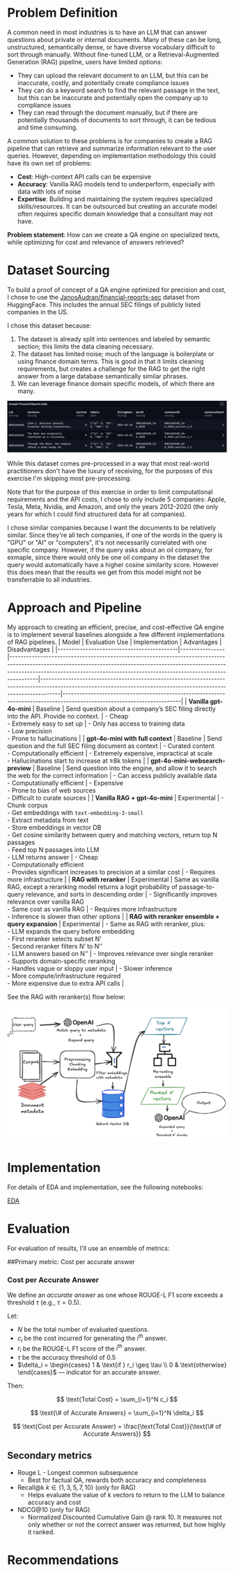 
# Problem Definition
A common need in most industries is to have an LLM that can answer questions about private or internal documents. Many of these can be long, unstructured, semantically dense, or have diverse vocabulary difficult to sort through manually. Without fine-tuned LLM, or a Retrieval-Augmented Generation (RAG) pipeline, users have limited options:

- They can upload the relevant document to an LLM, but this can be inaccurate, costly, and potentially create compliance issues
- They can do a keyword search to find the relevant passage in the text, but this can be inaccurate and potentially open the company up to compliance issues
- They can read through the document manually, but if there are potentially thousands of documents to sort through, it can be tedious and time consuming. 

A common solution to these problems is for companies to create a RAG pipeline that can retrieve and summarize information relevant to the user queries. However, depending on implementation methodology this could have its own set of problems:

- **Cost**: High-context API calls can be expensive
- **Accuracy**: Vanilla RAG models tend to underperform, especially with data with lots of noise
- **Expertise**: Building and maintaining the system requires specialized skills/resources. It can be outsourced but creating an accurate model often requires specific domain knowledge that a consultant may not have. 

**Problem statement**: How can we create a QA engine on specialized texts, while optimizing for cost and relevance of answers retrieved?

# Dataset Sourcing

To build a proof of concept of a QA engine optimized for precision and cost, I chose to use the [JanosAudran/financial-reports-sec](https://huggingface.co/datasets/JanosAudran/financial-reports-sec) dataset from HuggingFace. This includes the annual SEC filings of publicly listed companies in the US. 

I chose this dataset because:
1. The dataset is already split into sentences and labeled by semantic section; this limits the data cleaning necessary. 
2. The dataset has limited noise; much of the language is boilerplate or using finance domain terms. This is good in that it limits cleaning requirements, but  creates a challenge for the RAG to get the right answer from a large database semantically similar phrases.
3. We can leverage finance domain specific models, of which there are many. 


![Data example](./images/data_example.png 'Sample from the raw dataset')

While this dataset comes pre-processed in a way that most real-world practitioners don't have the luxury of receiving, for the purposes of this exercise I'm skipping most pre-processing. 

Note that for the purpose of this exercise in order to limit computational requirements and the API costs, I chose to only include 5 companies: Apple, Tesla, Meta, Nvidia, and Amazon, and only the years 2012-2020 (the only years for which I could find structured data for all companies). 

I chose similar companies because I want the documents to be relatively similar. Since they're all tech companies, if one of the words in the query is "GPU" or "AI" or "computers", it's not necessarily correlated with one specific company. However, if the query asks about an oil company, for exmaple, since there would only be one oil company in the dataset the query would automatically have a higher cosine similarity score. However this does mean that the results we get from this model might not be transferrable to all industries. 

# Approach and Pipeline

My approach to creating an efficient, precise, and cost-effective QA engine is to implement several baselines alongside a few different implementations of RAG pipelines. 
| Model                                      | Evaluation Use | Implementation                                                                                                                                                                                                                                     | Advantages                                                                                                                                                        | Disadvantages                                                                                                           |
|-------------------------------------------|----------------|----------------------------------------------------------------------------------------------------------------------------------------------------------------------------------------------------------------------------------------------------|-------------------------------------------------------------------------------------------------------------------------------------------------------------------|------------------------------------------------------------------------------------------------------------------------|
| **Vanilla gpt-4o-mini**                   | Baseline       | Send question about a company’s SEC filing directly into the API. Provide no context.                                                                                                                                                             | - Cheap  <br> - Extremely easy to set up                                                                                                                          | - Only has access to training data  <br> - Low precision  <br> - Prone to hallucinations                              |
| **gpt-4o-mini with full context**         | Baseline       | Send question and the full SEC filing document as context                                                                                                                                                                                         | - Curated content  <br> - Computationally efficient                                                                                                               | - Extremely expensive, impractical at scale  <br> - Hallucinations start to increase at ≥8k tokens                    |
| **gpt-4o-mini-websearch-preview**         | Baseline       | Send question into the engine, and allow it to search the web for the correct information                                                                                                                                                         | - Can access publicly available data  <br> - Computationally efficient                                                                                            | - Expensive  <br> - Prone to bias of web sources  <br> - Difficult to curate sources                                  |
| **Vanilla RAG + gpt-4o-mini**             | Experimental   | - Chunk corpus  <br> - Get embeddings with `text-embedding-3-small`  <br> - Extract metadata from text  <br> - Store embeddings in vector DB  <br> - Get cosine similarity between query and matching vectors, return top N passages  <br> - Feed top N passages into LLM  <br> - LLM returns answer | - Cheap  <br> - Computationally efficient  <br> - Provides significant increases to precision at a similar cost              | - Requires more infrastructure                                                                                         |
| **RAG with reranker**                     | Experimental   | Same as vanilla RAG, except a reranking model returns a logit probability of passage-to-query relevance, and sorts in descending order                                                                     | - Significantly improves relevance over vanilla RAG  <br> - Same cost as vanilla RAG                                        | - Requires more infrastructure  <br> - Inference is slower than other options                                          |
| **RAG with reranker ensemble + query expansion** | Experimental   | - Same as RAG with reranker, plus:  <br> - LLM expands the query before embedding  <br> - First reranker selects subset N’  <br> - Second reranker filters N’ to N’’  <br> - LLM answers based on N’’                                           | - Improves relevance over single reranker  <br> - Supports domain-specific reranking  <br> - Handles vague or sloppy user input | - Slower inference  <br> - More compute/infrastructure required  <br> - More expensive due to extra API calls         |

See the RAG with reranker(s) flow below:

![Re-Ranker Flow](./images/rag-flow.png)

# Implementation

For details of EDA and implementation, see the following notebooks:

[EDA](./notebooks/EDA.ipynb)



# Evaluation
For evaluation of results, I'll use an ensemble of metrics:

##Primary metric: Cost per accurate answer
### Cost per Accurate Answer

We define an *accurate answer* as one whose ROUGE-L F1 score exceeds a threshold $\tau$ (e.g., $\tau = 0.5$).

Let:

- $N$ be the total number of evaluated questions.
- $c_i$ be the cost incurred for generating the $i^{\text{th}}$ answer.
- $r_i$ be the ROUGE-L F1 score of the $i^{\text{th}}$ answer.
- $\tau$ be the accuracy threshold of 0.5
- $\delta_i = \begin{cases}
1 & \text{if } r_i \geq \tau \\
0 & \text{otherwise}
\end{cases}$ — indicator for an accurate answer.

Then:

$$
\text{Total Cost}  = \sum_{i=1}^N c_i
$$

$$
\text{\# of Accurate Answers} = \sum_{i=1}^N \delta_i
$$

$$
\text{Cost per Accurate Answer} = 
\frac{\text{Total Cost}}{\text{\# of Accurate Answers}}
$$

## Secondary metrics
- Rouge L - Longest common subsequence
    - Best for factual QA, rewards both accuracy and completeness
- Recall@k $k \in  \{1,3,5,7,10\}$ (only for RAG)
    - Helps evaluate the value of k vectors to return to the LLM to balance accuracy and cost
- NDCG@10 (only for RAG)
    - Normalized Discounted Cumulative Gain @ rank 10. It measures not only whether or not the correct answer was returned, but how highly it ranked. 




# Recommendations